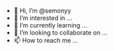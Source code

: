 - 👋 Hi, I’m @semonyy
- 👀 I’m interested in ...
- 🌱 I’m currently learning ...
- 💞️ I’m looking to collaborate on ...
- 📫 How to reach me ...

<!---
semonyy/semonyy is a ✨ special ✨ repository because its `README.md` (this file) appears on your GitHub profile.
You can click the Preview link to take a look at your changes.
--->

